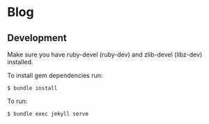 # Blog

## Development

Make sure you have ruby-devel (ruby-dev) and zlib-devel (libz-dev) installed.


To install gem dependencies run:

    $ bundle install

To run:

    $ bundle exec jekyll serve
